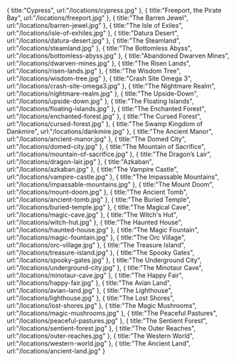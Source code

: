 {
title:"Cypress",
url:"/locations/cypress.jpg"
},
{
title:"Freeport, the Pirate Bay",
url:"/locations/freeport.jpg"
},
{
title:"The Barren Jewel",
url:"/locations/barren-jewel.jpg"
},
{
title:"The Isle of Exiles",
url:"/locations/isle-of-exhiles.jpg"
},
{
title:"Datura Desert",
url:"/locations/datura-desert.jpg"
},
{
title:"The Steamland",
url:"/locations/steamland.jpg"
},
{
title:"The Bottomless Abyss",
url:"/locations/bottomless-abyss.jpg"
},
{
title:"Abandoned Dwarven Mines",
url:"/locations/dwarven-mines.jpg"
},
{
title:"The Risen Lands",
url:"/locations/risen-lands.jpg"
},
{
title:"The Wisdom Tree",
url:"/locations/wisdom-tree.jpg"
},
{
title:"Crash Site Omega 3",
url:"/locations/crash-site-omega3.jpg"
},
{
title:"The Nightmare Realm",
url:"/locations/nightmare-realm.jpg"
},
{
title:"The Upside-Down",
url:"/locations/upside-down.jpg"
},
{
title:"The Floating Islands",
url:"/locations/floating-islands.jpg"
},
{
title:"The Enchanted Forest",
url:"/locations/enchanted-forest.jpg"
},
{
title:"The Cursed Forest",
url:"/locations/cursed-forest.jpg"
},
{
title:"The Swamp Kingdom of Dankmire",
url:"/locations/dankmire.jpg"
},
{
title:"The Ancient Manor",
url:"/locations/ancient-manor.jpg"
},
{
title:"The Domed City",
url:"/locations/domed-city.jpg"
},
{
title:"The Mountain of Sacrifice",
url:"/locations/mountain-of-sacrifice.jpg"
},
{
title:"The Dragon’s Lair",
url:"/locations/dragon-lair.jpg"
},
{
title:"Azkaban",
url:"/locations/azkaban.jpg"
},
{
title:"The Vampire Castle",
url:"/locations/vampire-castle.jpg"
},
{
title:"The Impassable Mountains",
url:"/locations/impassable-mountains.jpg"
},
{
title:"The Mount Doom",
url:"/locations/mount-doom.jpg"
},
{
title:"The Ancient Tomb",
url:"/locations/ancient-tomb.jpg"
},
{
title:"The Buried Temple",
url:"/locations/buried-temple.jpg"
},
{
title:"The Magical Cave",
url:"/locations/magic-cave.jpg"
},
{
title:"The Witch's Hut",
url:"/locations/witch-hut.jpg"
},
{
title:"The Haunted House",
url:"/locations/haunted-house.jpg"
},
{
title:"The Magic Fountain",
url:"/locations/magic-fountain.jpg"
},
{
title:"The Orc Village",
url:"/locations/orc-village.jpg"
},
{
title:"The Treasure Island",
url:"/locations/treasure-island.jpg"
},
{
title:"The Spooky Gates",
url:"/locations/spooky-gates.jpg"
},
{
title:"The Underground City",
url:"/locations/underground-city.jpg"
},
{
title:"The Minotaur Cave",
url:"/locations/minotaur-cave.jpg"
},
{
title:"The Happy Fair",
url:"/locations/happy-fair.jpg"
},
{
title:"The Avian Land",
url:"/locations/avian-land.jpg"
},
{
title:"The Lighthouse",
url:"/locations/lighthouse.jpg"
},
{
title:"The Lost Shores",
url:"/locations/lost-shores.jpg"
},
{
title:"The Magic Mushrooms",
url:"/locations/magic-mushrooms.jpg"
},
{
title:"The Peaceful Pastures",
url:"/locations/peaceful-pastures.jpg"
},
{
title:"The Sentient Forest",
url:"/locations/sentient-forest.jpg"
},
{
title:"The Outer Reaches",
url:"/locations/outer-reaches.jpg"
},
{
title:"The Western World",
url:"/locations/western-world.jpg"
},
{
title:"The Ancient Land",
url:"/locations/ancient-land.jpg"
}
